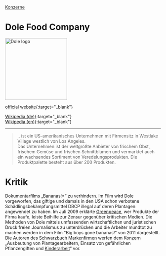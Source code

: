 [Konzerne](../konzerne.html)   

# Dole Food Company

<img src="https://upload.wikimedia.org/wikipedia/de/3/35/Dole_Food_Company_Logo.svg" height="200" alt="Dole logo">

[official website](http://www.dole.com){:target="_blank"}      

[Wikipedia (de)](https://de.wikipedia.org/wiki/Dole_Food_Company){:target="_blank"}   
[Wikipedia (en)](https://en.wikipedia.org/wiki/Dole_Food_Company){:target="_blank"}   

---

> ..  ist ein US-amerikanisches Unternehmen mit Firmensitz in Westlake Village westlich von Los Angeles.   
Das Unternehmen ist der weltgrößte Anbieter von frischem Obst, frischem Gemüse und frischen Schnittblumen und vermarktet auch ein wachsendes Sortiment von Veredelungsprodukten. Die Produktpalette besteht aus über 200 Produkten.   


# Kritik

Dokumentarfilms „Bananas!*“ zu verhindern. Im Film wird Dole vorgeworfen, das giftige und damals in den USA schon verbotene Schädlingsbekämpfungsmittel DBCP illegal auf deren Plantagen angewendet zu haben. Im Juli 2009 erklärte [Greenpeace](../organisationen/greenpeace.html), wer Produkte der Firma kaufe, leiste Beihilfe zur Zensur gegenüber kritischen Medien. Die Methoden von Dole mittels umfassenden wirtschaftlichen und juristischen Druck freien Journalismus zu unterdrücken und die Arbeiter mundtot zu machen werden in dem Film "Big boys gone bananas!" von 2011 dargestellt.   
Die Autoren des [Schwarzbuch Markenfirmen](../informationsquellen/schwarzbuch_markenfirmen.html) werfen dem Konzern „Ausbeutung von Plantagearbeitern, Einsatz von gefährlichen Pflanzengiften und [Kinderarbeit](../thema/kinderarbeit.html)“ vor.
